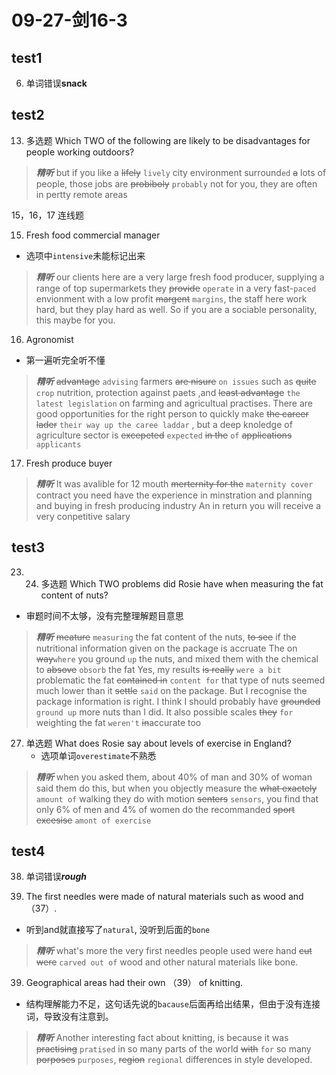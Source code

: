 # 09-27-剑16-3

## test1

6. 单词错误**snack**

## test2

13. 多选题 Which TWO of the following are likely to be disadvantages for people working outdoors?

> ***精听***
> but if you like a ~~lifely~~ `lively` city environment surround`ed` ~~a~~ lots of people, those jobs are ~~probiboly~~ `probably` not for you, they are often in pertty remote areas


15，16，17 连线题

15. Fresh food commercial manager
  - 选项中`intensive`未能标记出来

> ***精听***
> our clients here are a very large fresh food producer, supplying a range of top supermarkets
> they ~~provide~~ `operate` in a very fast-`paced`  envionment    with a low profit ~~margent~~ `margins`, the staff here work hard, but they play hard as well. So if you are a sociable personality, this maybe for you.


16. Agronomist
  - 第一遍听完全听不懂

> ***精听***
> ~~advantage~~ `advising` farmers ~~are nisure~~ `on issues` such as ~~quite~~  `crop` nutrition, protection against paets ,and ~~least advantage~~ `the latest legislation`  on farming and agricultual practises.
> There are good opportunities for the right person to quickly make ~~the career lader~~ `their way up the caree laddar` , but a deep knoledge of agriculture sector is  ~~excepeted~~ `expected` ~~in the~~ `of` ~~applications~~ `applicants`


17. Fresh produce buyer

> ***精听***
> It was avalible for 12 mouth ~~merternity for the~~ `maternity cover` contract
> you need have the experience in minstration and planning and buying in fresh producing industry
> An in return you will receive a very conpetitive salary


## test3

23. 24. 多选题 Which TWO problems did Rosie have when measuring the fat content of nuts?
  - 审题时间不太够，没有完整理解题目意思

> ***精听***
> ~~meature~~ `measuring` the fat content of the nuts, ~~to see~~ if the nutritional information given on the package is accruate
> The on ~~way~~`where` you ground `up` the nuts, and mixed them with the chemical to ~~absove~~ `obsorb` the fat
> Yes, my results ~~is really~~ `were a bit` problematic  the  fat ~~contained in~~ `content for` that type of nuts seemed much lower than it ~~settle~~ `said` on the package.
> But I recognise the package information is right. I think I should probably have ~~grounded~~ `ground up` more nuts than I did.
> It also possible scales ~~they~~ `for` weighting the fat `weren't` ~~in~~accurate  too


27. 单选题 What does Rosie say about levels of exercise in England?
	  - 选项单词`overestimate`不熟悉

> ***精听***
> when you asked them, about 40% of man and 30% of woman said them do this, but when you objectly measure the ~~what exactely~~ `amount of` walking they do with motion ~~senters~~ `sensors`, you find that only 6% of men and 4% of women do the recommanded ~~sport excesise~~ `amont of exercise`


## test4

38. 单词错误***rough***

37. The first needles were made of natural materials such as wood and （37）.
  - 听到and就直接写了`natural`, 没听到后面的`bone`

> ***精听***
> what's more the very first needles people used were hand ~~cut were~~ `carved out of` wood and other natural materials like bone.


39. Geographical areas had their own （39） of knitting.
  - 结构理解能力不足，这句话先说的`bacause`后面再给出结果，但由于没有连接词，导致没有注意到。

> ***精听***
> Another interesting fact about knitting, is because it was  ~~practising~~ `pratised` in so many parts of the world ~~with~~ `for` so many ~~porposes~~ `purposes`, ~~region~~ `regional` differences in style developed.
